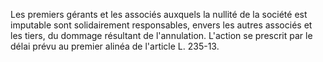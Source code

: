   
Les premiers gérants et les associés auxquels la nullité de la société est imputable sont solidairement responsables, envers les autres associés et les tiers, du dommage résultant de l'annulation. L'action se prescrit par le délai prévu au premier alinéa de l'article L. 235-13.  

  

